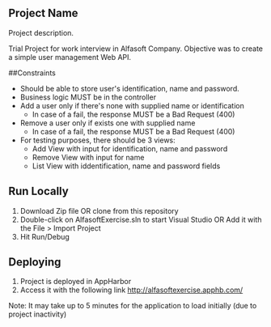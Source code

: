 ## Project Name

Project description.

Trial Project for work interview in Alfasoft Company. Objective was to create a simple user management Web API.

##Constraints

* Should be able to store user's identification, name and password.
* Business logic MUST be in the controller
* Add a user only if there's none with supplied name or identification
  * In case of a fail, the response MUST be a Bad Request (400)
* Remove a user only if exists one with supplied name
  * In case of a fail, the response MUST be a Bad Request (400)
* For testing purposes, there should be 3 views:
  * Add View with input for identification, name and password
  * Remove View with input for name
  * List View with iddentification, name and password fields


## Run Locally
1. Download Zip file OR clone from this repository
2. Double-click on AlfasoftExercise.sln to start Visual Studio OR Add it with the File > Import Project
3. Hit Run/Debug

## Deploying

1. Project is deployed in AppHarbor
2. Access it with the following link http://alfasoftexercise.apphb.com/ 

Note: It may take up to 5 minutes for the application to load initially (due to project inactivity)
